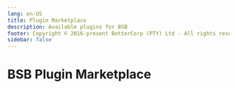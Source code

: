 ```yaml
---
lang: en-US
title: Plugin Marketplace
description: Available plugins for BSB
footer: Copyright © 2016-present BetterCorp (PTY) Ltd - All rights reserved
sidebar: false
---
```


# BSB Plugin Marketplace  

<PluginsGrid filter="events" />  